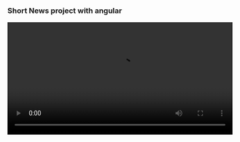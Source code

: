 ### Short News project with angular
<video src="https://user-images.githubusercontent.com/119840303/235237863-807cbbec-ec5a-4b6b-8b0c-463baab59c61.mp4" width="100%">

